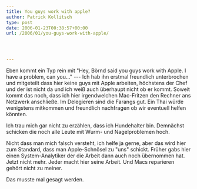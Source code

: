 ```yaml
---
title: You guys work with apple?
author: Patrick Kollitsch
type: post
date: 2006-01-23T00:38:57+00:00
url: /2006/01/you-guys-work-with-apple/




---
```

Eben kommt ein Typ rein mit "Hey, Börnd said you guys work with Apple. I have a problem, can you..." --- Ich hab ihn erstmal freundlich unterbrochen und mitgeteilt dass hier keine guys mit Apple arbeiten, höchstens der Chef und der ist nicht da und ich weiß auch überhaupt nicht ob er kommt. Soweit kommt das noch, dass ich hier irgendwelchen Mac-Fritzen den Rechner ans Netzwerk anschließe. Im Delegieren sind die Farangs gut. Ein Thai würde wenigstens mitkommen und freundlich nachfragen ob wir eventuell helfen könnten. 

Ich trau mich gar nicht zu erzählen, dass ich Hundehalter bin. Demnächst schicken die noch alle Leute mit Wurm- und Nagelproblemen hoch.

Nicht dass man mich falsch versteht, ich helfe ja gerne, aber das wird hier zum Standard, dass man Apple-Schnösel zu "uns" schickt. Früher gabs hier einen System-Analytiker der die Arbeit dann auch noch übernommen hat. Jetzt nicht mehr. Jeder macht hier seine Arbeit. Und Macs reparieren gehört nicht zu meiner. 

Das musste mal gesagt werden.
